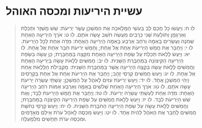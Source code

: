 # עשיית היריעות ומכסה האוהל

> לו ח: וַיַּעֲשׂוּ כָל חֲכַם לֵב בְּעֹשֵׂי הַמְּלָאכָה אֶת הַמִּשְׁכָּן עֶשֶׂר יְרִיעֹת:  שֵׁשׁ מָשְׁזָר וּתְכֵלֶת וְאַרְגָּמָן וְתוֹלַעַת שָׁנִי כְּרֻבִים מַעֲשֵׂה חֹשֵׁב עָשָׂה אֹתָם.
> לו ט: אֹרֶךְ הַיְרִיעָה הָאַחַת שְׁמֹנֶה וְעֶשְׂרִים בָּאַמָּה וְרֹחַב אַרְבַּע בָּאַמָּה הַיְרִיעָה הָאֶחָת:  מִדָּה אַחַת לְכָל הַיְרִיעֹת.
> לו י: וַיְחַבֵּר אֶת חֲמֵשׁ הַיְרִיעֹת אַחַת אֶל אֶחָת; וְחָמֵשׁ יְרִיעֹת חִבַּר אַחַת אֶל אֶחָת.
> לו יא: וַיַּעַשׂ לֻלְאֹת תְּכֵלֶת עַל שְׂפַת הַיְרִיעָה הָאֶחָת מִקָּצָה בַּמַּחְבָּרֶת; כֵּן עָשָׂה בִּשְׂפַת הַיְרִיעָה הַקִּיצוֹנָה בַּמַּחְבֶּרֶת הַשֵּׁנִית.
> לו יב: חֲמִשִּׁים לֻלָאֹת עָשָׂה בַּיְרִיעָה הָאֶחָת וַחֲמִשִּׁים לֻלָאֹת עָשָׂה בִּקְצֵה הַיְרִיעָה אֲשֶׁר בַּמַּחְבֶּרֶת הַשֵּׁנִית:  מַקְבִּילֹת הַלֻּלָאֹת אַחַת אֶל אֶחָת.
> לו יג: וַיַּעַשׂ חֲמִשִּׁים קַרְסֵי זָהָב; וַיְחַבֵּר אֶת הַיְרִיעֹת אַחַת אֶל אַחַת בַּקְּרָסִים וַיְהִי הַמִּשְׁכָּן אֶחָד.
> לו יד: וַיַּעַשׂ יְרִיעֹת עִזִּים לְאֹהֶל עַל הַמִּשְׁכָּן:  עַשְׁתֵּי עֶשְׂרֵה יְרִיעֹת עָשָׂה אֹתָם.
> לו טו: אֹרֶךְ הַיְרִיעָה הָאַחַת שְׁלֹשִׁים בָּאַמָּה וְאַרְבַּע אַמּוֹת רֹחַב הַיְרִיעָה הָאֶחָת:  מִדָּה אַחַת לְעַשְׁתֵּי עֶשְׂרֵה יְרִיעֹת.
> לו טז: וַיְחַבֵּר אֶת חֲמֵשׁ הַיְרִיעֹת לְבָד; וְאֶת שֵׁשׁ הַיְרִיעֹת לְבָד.
> לו יז: וַיַּעַשׂ לֻלָאֹת חֲמִשִּׁים עַל שְׂפַת הַיְרִיעָה הַקִּיצֹנָה בַּמַּחְבָּרֶת; וַחֲמִשִּׁים לֻלָאֹת עָשָׂה עַל שְׂפַת הַיְרִיעָה הַחֹבֶרֶת הַשֵּׁנִית.
> לו יח: וַיַּעַשׂ קַרְסֵי נְחֹשֶׁת חֲמִשִּׁים לְחַבֵּר אֶת הָאֹהֶל לִהְיֹת אֶחָד.
> לו יט: וַיַּעַשׂ מִכְסֶה לָאֹהֶל עֹרֹת אֵילִם מְאָדָּמִים וּמִכְסֵה עֹרֹת תְּחָשִׁים מִלְמָעְלָה. 
 

